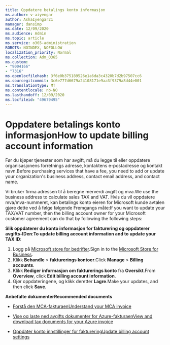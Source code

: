 ```yaml
---
title: Oppdatere betalings konto informasjon
ms.author: v-aiyengar
author: AshaIyengar21
manager: dansimp
ms.date: 12/09/2020
ms.audience: Admin
ms.topic: article
ms.service: o365-administration
ROBOTS: NOINDEX, NOFOLLOW
localization_priority: Normal
ms.collection: Adm_O365
ms.custom:
- "9004166"
- "7316"
ms.openlocfilehash: 3f6e0b375189526e1a6da3c4320b7d2b97507cc6
ms.sourcegitcommit: 3c6e777d6679a24108171e9aa3f9379a8d44e001
ms.translationtype: MT
ms.contentlocale: nb-NO
ms.lasthandoff: 12/09/2020
ms.locfileid: "49679495"
---
```

# <a name="how-to-update-billing-account-information"></a><span data-ttu-id="cf527-102">Oppdatere betalings konto informasjon</span><span class="sxs-lookup"><span data-stu-id="cf527-102">How to update billing account information</span></span>

<span data-ttu-id="cf527-103">Før du kjøper tjenester som har avgift, må du legge til eller oppdatere organisasjonens forretnings adresse, kontaktens e-postadresse og kontakt navn.</span><span class="sxs-lookup"><span data-stu-id="cf527-103">Before purchasing services that have a fee, you need to add or update your organization's business address, contact email address, and contact name.</span></span>

<span data-ttu-id="cf527-104">Vi bruker firma adressen til å beregne merverdi avgift og mva.</span><span class="sxs-lookup"><span data-stu-id="cf527-104">We use the business address to calculate sales TAX and VAT.</span></span> <span data-ttu-id="cf527-105">Hvis du vil oppdatere mva/mva-nummeret, kan betalings konto eieren for Microsoft kunde avtalen gjøre dette ved å følge følgende Fremgangs måte:</span><span class="sxs-lookup"><span data-stu-id="cf527-105">If you want to update your TAX/VAT number, then the billing account owner for your Microsoft customer agreement can do that by following the following steps:</span></span>

<span data-ttu-id="cf527-106">**Slik oppdaterer du konto informasjon for fakturering og oppdaterer avgifts-IDen**:</span><span class="sxs-lookup"><span data-stu-id="cf527-106">**To update billing account information and to update your TAX ID**:</span></span>

1. <span data-ttu-id="cf527-107">Logg på [Microsoft store for bedrifter](https://businessstore.microsoft.com/).</span><span class="sxs-lookup"><span data-stu-id="cf527-107">Sign in to the [Microsoft Store for Business](https://businessstore.microsoft.com/).</span></span>
1. <span data-ttu-id="cf527-108">Klikk **Behandle**  >  **fakturerings kontoer**.</span><span class="sxs-lookup"><span data-stu-id="cf527-108">Click **Manage** > **Billing accounts**.</span></span>
1. <span data-ttu-id="cf527-109">Klikk **Rediger informasjon om fakturerings konto** fra **Oversikt**.</span><span class="sxs-lookup"><span data-stu-id="cf527-109">From **Overview**, click **Edit billing account information**.</span></span>
1. <span data-ttu-id="cf527-110">Gjør oppdateringene, og klikk deretter **Lagre**.</span><span class="sxs-lookup"><span data-stu-id="cf527-110">Make your updates, and then click **Save**.</span></span> 

<span data-ttu-id="cf527-111">**Anbefalte dokumenter**</span><span class="sxs-lookup"><span data-stu-id="cf527-111">**Recommended documents**</span></span>

- [<span data-ttu-id="cf527-112">Forstå den MCA-fakturaen</span><span class="sxs-lookup"><span data-stu-id="cf527-112">Understand your MCA invoice</span></span>](https://docs.microsoft.com/azure/cost-management-billing/understand/mca-understand-your-invoice)

- [<span data-ttu-id="cf527-113">Vise og laste ned avgifts dokumenter for Azure-fakturaen</span><span class="sxs-lookup"><span data-stu-id="cf527-113">View and download tax documents for your Azure invoice</span></span>](https://docs.microsoft.com/azure/cost-management-billing/understand/mca-download-tax-document)

- [<span data-ttu-id="cf527-114">Oppdater konto innstillinger for fakturering</span><span class="sxs-lookup"><span data-stu-id="cf527-114">Update billing account settings</span></span>](https://docs.microsoft.com/microsoft-store/update-microsoft-store-for-business-account-settings)  
